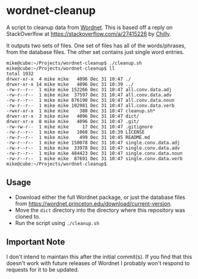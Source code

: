 # wordnet-cleanup
A script to cleanup data from [Wordnet](https://wordnet.princeton.edu/). This is based off a reply on StackOverlfow at https://stackoverflow.com/a/27415226 by [Chilly](https://stackoverflow.com/users/1110814/chilly).

It outputs two sets of files. One set of files has all of the words/phrases, from the database files. The other set contains just single word entries.

```
mike@cube:~/Projects/wordnet-cleanup$ ./cleanup.sh 
mike@cube:~/Projects/wordnet-cleanup$ ll
total 1932
drwxr-xr-x  4 mike mike   4096 Dec 31 10:47 ./
drwxr-xr-x 14 mike mike   4096 Dec 31 10:39 ../
-rw-r--r--  1 mike mike 152266 Dec 31 10:47 all.conv.data.adj
-rw-r--r--  1 mike mike  37597 Dec 31 10:47 all.conv.data.adv
-rw-r--r--  1 mike mike 876190 Dec 31 10:47 all.conv.data.noun
-rw-r--r--  1 mike mike 102981 Dec 31 10:47 all.conv.data.verb
-rwxr-xr-x  1 mike mike    388 Dec 31 10:47 cleanup.sh*
drwxr-xr-x  3 mike mike   4096 Dec 31 10:47 dict/
drwxr-xr-x  8 mike mike   4096 Dec 31 10:47 .git/
-rw-rw-r--  1 mike mike     17 Dec 31 10:47 .gitignore
-rw-r--r--  1 mike mike   1068 Dec 31 10:39 LICENSE
-rw-r--r--  1 mike mike    499 Dec 31 10:45 README.md
-rw-r--r--  1 mike mike 150078 Dec 31 10:47 single.conv.data.adj
-rw-r--r--  1 mike mike  33978 Dec 31 10:47 single.conv.data.adv
-rw-r--r--  1 mike mike 484423 Dec 31 10:47 single.conv.data.noun
-rw-r--r--  1 mike mike  87691 Dec 31 10:47 single.conv.data.verb
mike@cube:~/Projects/wordnet-cleanup$ 
```

## Usage

* Download either the full Wordnet package, or just the database files from https://wordnet.princeton.edu/download/current-version.
* Move the `dict` directory into the directory where this repository was cloned to.
* Run the script using `./cleanup.sh`

## Important Note

I don't intend to maintain this after the initial commit(s). If you find that this doesn't work with future releases of Wordnet I probably won't respond to requests for it to be updated.